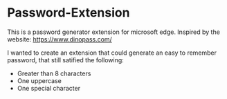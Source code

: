# Password-Extension

This is a password generator extension for microsoft edge. 
Inspired by the website: https://www.dinopass.com/

I wanted to create an extension that could generate an easy to remember password, that still satified the following: 
- Greater than 8 characters 
- One uppercase 
- One special character

